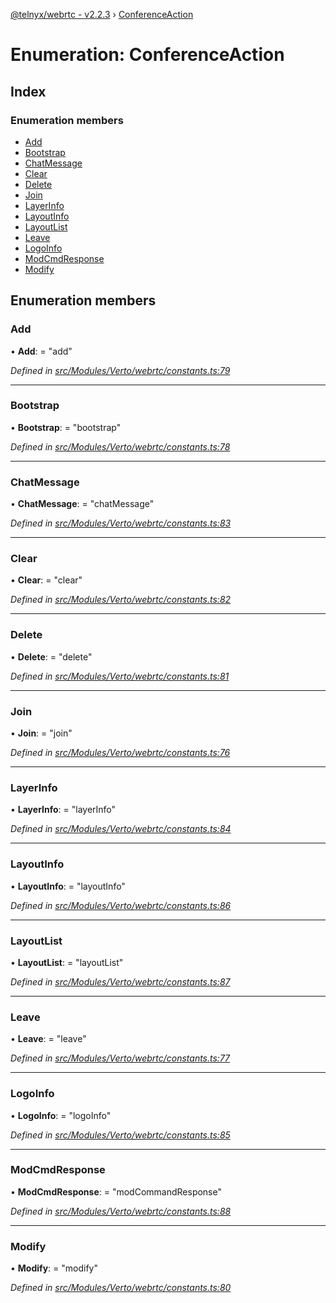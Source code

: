 [@telnyx/webrtc - v2.2.3](../README.md) › [ConferenceAction](conferenceaction.md)

# Enumeration: ConferenceAction

## Index

### Enumeration members

* [Add](conferenceaction.md#add)
* [Bootstrap](conferenceaction.md#bootstrap)
* [ChatMessage](conferenceaction.md#chatmessage)
* [Clear](conferenceaction.md#clear)
* [Delete](conferenceaction.md#delete)
* [Join](conferenceaction.md#join)
* [LayerInfo](conferenceaction.md#layerinfo)
* [LayoutInfo](conferenceaction.md#layoutinfo)
* [LayoutList](conferenceaction.md#layoutlist)
* [Leave](conferenceaction.md#leave)
* [LogoInfo](conferenceaction.md#logoinfo)
* [ModCmdResponse](conferenceaction.md#modcmdresponse)
* [Modify](conferenceaction.md#modify)

## Enumeration members

###  Add

• **Add**: = "add"

*Defined in [src/Modules/Verto/webrtc/constants.ts:79](https://github.com/team-telnyx/webrtc/blob/main/packages/js/src/Modules/Verto/webrtc/constants.ts#L79)*

___

###  Bootstrap

• **Bootstrap**: = "bootstrap"

*Defined in [src/Modules/Verto/webrtc/constants.ts:78](https://github.com/team-telnyx/webrtc/blob/main/packages/js/src/Modules/Verto/webrtc/constants.ts#L78)*

___

###  ChatMessage

• **ChatMessage**: = "chatMessage"

*Defined in [src/Modules/Verto/webrtc/constants.ts:83](https://github.com/team-telnyx/webrtc/blob/main/packages/js/src/Modules/Verto/webrtc/constants.ts#L83)*

___

###  Clear

• **Clear**: = "clear"

*Defined in [src/Modules/Verto/webrtc/constants.ts:82](https://github.com/team-telnyx/webrtc/blob/main/packages/js/src/Modules/Verto/webrtc/constants.ts#L82)*

___

###  Delete

• **Delete**: = "delete"

*Defined in [src/Modules/Verto/webrtc/constants.ts:81](https://github.com/team-telnyx/webrtc/blob/main/packages/js/src/Modules/Verto/webrtc/constants.ts#L81)*

___

###  Join

• **Join**: = "join"

*Defined in [src/Modules/Verto/webrtc/constants.ts:76](https://github.com/team-telnyx/webrtc/blob/main/packages/js/src/Modules/Verto/webrtc/constants.ts#L76)*

___

###  LayerInfo

• **LayerInfo**: = "layerInfo"

*Defined in [src/Modules/Verto/webrtc/constants.ts:84](https://github.com/team-telnyx/webrtc/blob/main/packages/js/src/Modules/Verto/webrtc/constants.ts#L84)*

___

###  LayoutInfo

• **LayoutInfo**: = "layoutInfo"

*Defined in [src/Modules/Verto/webrtc/constants.ts:86](https://github.com/team-telnyx/webrtc/blob/main/packages/js/src/Modules/Verto/webrtc/constants.ts#L86)*

___

###  LayoutList

• **LayoutList**: = "layoutList"

*Defined in [src/Modules/Verto/webrtc/constants.ts:87](https://github.com/team-telnyx/webrtc/blob/main/packages/js/src/Modules/Verto/webrtc/constants.ts#L87)*

___

###  Leave

• **Leave**: = "leave"

*Defined in [src/Modules/Verto/webrtc/constants.ts:77](https://github.com/team-telnyx/webrtc/blob/main/packages/js/src/Modules/Verto/webrtc/constants.ts#L77)*

___

###  LogoInfo

• **LogoInfo**: = "logoInfo"

*Defined in [src/Modules/Verto/webrtc/constants.ts:85](https://github.com/team-telnyx/webrtc/blob/main/packages/js/src/Modules/Verto/webrtc/constants.ts#L85)*

___

###  ModCmdResponse

• **ModCmdResponse**: = "modCommandResponse"

*Defined in [src/Modules/Verto/webrtc/constants.ts:88](https://github.com/team-telnyx/webrtc/blob/main/packages/js/src/Modules/Verto/webrtc/constants.ts#L88)*

___

###  Modify

• **Modify**: = "modify"

*Defined in [src/Modules/Verto/webrtc/constants.ts:80](https://github.com/team-telnyx/webrtc/blob/main/packages/js/src/Modules/Verto/webrtc/constants.ts#L80)*

